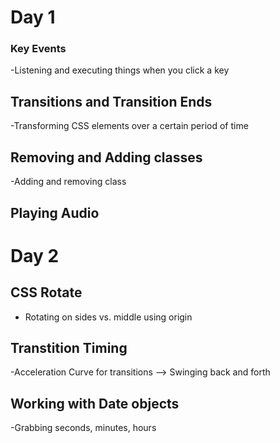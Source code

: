 # Day 1

### Key Events

-Listening and executing things when you click a key

## Transitions and Transition Ends

-Transforming CSS elements over a certain period of time

## Removing and Adding classes

-Adding and removing class

## Playing Audio

# Day 2

## CSS Rotate

- Rotating on sides vs. middle using origin

## Transtition Timing

-Acceleration Curve for transitions --> Swinging back and forth

## Working with Date objects

-Grabbing seconds, minutes, hours
